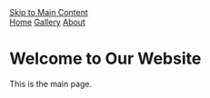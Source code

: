 <!DOCTYPE html>
<html lang="en">
<head>
    <meta charset="UTF-8">
    <meta name="viewport" content="width=device-width, initial-scale=1.0">
    <title>Home</title>
    <link rel="stylesheet" href="style.css">
</head>
<body>
    <a href="#main" class="skip-link">Skip to Main Content</a>
    <nav>
        <a href="index.html">Home</a>
        <a href="gallery.html">Gallery</a>
        <a href="about.html">About</a>
    </nav>
    <main id="main">
        <h1>Welcome to Our Website</h1>
        <p>This is the main page.</p>
    </main>
</body>
</html>

